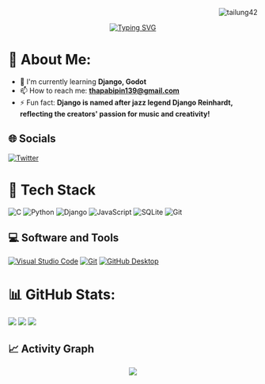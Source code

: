<p align="right"> <img src="https://komarev.com/ghpvc/?username=tailung42&label=Visitors&color=F92672&style=flat" alt="tailung42" /> </p>

<div align="center">
  <a href="#">
    <img src="https://readme-typing-svg.demolab.com?font=Fira+Code&weight=800&size=31&pause=1000&color=A6E22E&random=false&width=500&lines=Django+Developer" alt="Typing SVG" />
  </a>
</div>

# 💫 About Me:
- 🌱 I'm currently learning **Django, Godot**
- 📫 How to reach me: **thapabipin139@gmail.com**
- ⚡ Fun fact: **Django is named after jazz legend Django Reinhardt, reflecting the creators' passion for music and creativity!**

## 🌐 Socials
[![Twitter](https://img.shields.io/badge/Twitter-66D9EF?style=flat&logo=twitter&logoColor=white)](https://twitter.com/tailung00)

# 🧰 Tech Stack
![C](https://img.shields.io/badge/c-%23F92672.svg?style=flat&logo=c&logoColor=white)
![Python](https://img.shields.io/badge/python-%23FD971F.svg?style=flat&logo=python&logoColor=white)
![Django](https://img.shields.io/badge/django-%23A6E22E.svg?style=flat&logo=django&logoColor=white)
![JavaScript](https://img.shields.io/badge/javascript-%23E6DB74.svg?style=flat&logo=javascript&logoColor=black)
![SQLite](https://img.shields.io/badge/sqlite-%2366D9EF.svg?style=flat&logo=sqlite&logoColor=white)
![Git](https://img.shields.io/badge/git-%23AE81FF.svg?style=flat&logo=git&logoColor=white)

## 💻 Software and Tools
<p>
    <a href="#"><img alt="Visual Studio Code" src="https://img.shields.io/badge/Visual%20Studio%20Code-%23F92672.svg?logo=visual-studio-code&logoColor=white"></a>
    <a href="#"><img alt="Git" src="https://img.shields.io/badge/Git-%23A6E22E.svg?logo=git&logoColor=white"></a>
    <a href="#"><img alt="GitHub Desktop" src="https://img.shields.io/badge/GitHub%20Desktop-%2366D9EF.svg?logo=github&logoColor=white"></a>
</p>

# 📊 GitHub Stats:
![](https://github-readme-streak-stats.herokuapp.com/?user=tailung42&theme=monokai&hide_border=false)
![](https://github-readme-stats.vercel.app/api?username=tailung42&theme=monokai&hide_border=false&include_all_commits=false&count_private=false)
![](https://github-readme-stats.vercel.app/api/top-langs/?username=tailung42&theme=monokai&hide_border=false&include_all_commits=false&count_private=false&layout=compact)

## 📈 Activity Graph
<p align="center">
    <img align="center" src="https://github-readme-activity-graph.vercel.app/graph?username=tailung42&theme=monokai"/>
</p>
